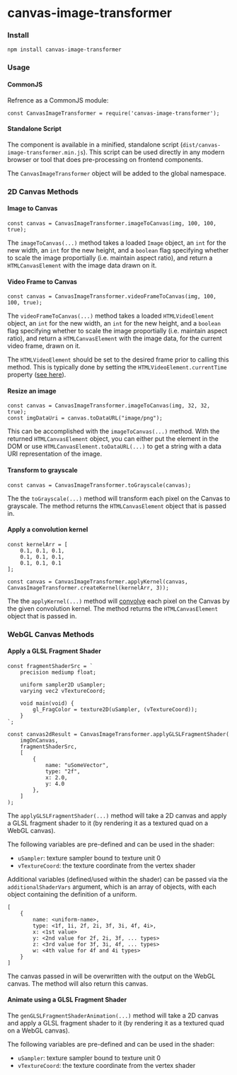 # canvas-image-transformer

### Install

    npm install canvas-image-transformer

### Usage

#### CommonJS
Refrence as a CommonJS module:

    const CanvasImageTransformer = require('canvas-image-transformer');

#### Standalone Script
The component is available in a minified, standalone script (`dist/canvas-image-transformer.min.js`). This script can be used directly in any modern browser or tool that does pre-processing on frontend components.

The `CanvasImageTransformer` object will be added to the global namespace.

### 2D Canvas Methods

#### Image to Canvas

    const canvas = CanvasImageTransformer.imageToCanvas(img, 100, 100, true);

The `imageToCanvas(...)` method takes a loaded `Image` object, an `int` for the new width, an `int` for the new height, and a `boolean` flag specifying whether to scale the image proportially (i.e. maintain aspect ratio), and return a `HTMLCanvasElement` with the image data drawn on it.

#### Video Frame to Canvas

    const canvas = CanvasImageTransformer.videoFrameToCanvas(img, 100, 100, true);

The `videoFrameToCanvas(...)` method takes a loaded `HTMLVideoElement` object, an `int` for the new width, an `int` for the new height, and a `boolean` flag specifying whether to scale the image proportially (i.e. maintain aspect ratio), and return a `HTMLCanvasElement` with the image data, for the current video frame, drawn on it.

The `HTMLVideoElement` should be set to the desired frame prior to calling this method. This is typically done by setting the `HTMLVideoElement.currentTime` property ([see here](https://developer.mozilla.org/en-US/docs/Web/API/HTMLMediaElement/currentTime)).


#### Resize an image

    const canvas = CanvasImageTransformer.imageToCanvas(img, 32, 32, true);
    const imgDataUri = canvas.toDataURL("image/png");

This can be accomplished with the `imageToCanvas(...)` method. With the returned `HTMLCanvasElement` object, you can either put the element in the DOM or use `HTMLCanvasElement.toDataURL(...)` to get a string with a data URI representation of the image.

#### Transform to grayscale

    const canvas = CanvasImageTransformer.toGrayscale(canvas);

The the `toGrayscale(...)` method will transform each pixel on the Canvas to grayscale. The method returns the `HTMLCanvasElement` object that is passed in.

#### Apply a convolution kernel

    const kernelArr = [
        0.1, 0.1, 0.1,
        0.1, 0.1, 0.1,
        0.1, 0.1, 0.1
    ];
    
    const canvas = CanvasImageTransformer.applyKernel(canvas, CanvasImageTransformer.createKernel(kernelArr, 3));

The the `applyKernel(...)` method will [convolve](https://en.wikipedia.org/wiki/Kernel_(image_processing)) each pixel on the Canvas by the given convolution kernel. The method returns the `HTMLCanvasElement` object that is passed in.

### WebGL Canvas Methods

#### Apply a GLSL Fragment Shader

    const fragmentShaderSrc = `
        precision mediump float;

        uniform sampler2D uSampler;
        varying vec2 vTextureCoord;

        void main(void) {                
            gl_FragColor = texture2D(uSampler, (vTextureCoord));
        }
    `;

    const canvas2dResult = CanvasImageTransformer.applyGLSLFragmentShader(
        imgOnCanvas,
        fragmentShaderSrc,
        [
            {
                name: "uSomeVector",
                type: "2f",
                x: 2.0,
                y: 4.0
            },
        ]
    );

The `applyGLSLFragmentShader(...)` method will take a 2D canvas and apply a GLSL fragment shader to it (by rendering it as a textured quad on a WebGL canvas).

The following variables are pre-defined and can be used in the shader:
- `uSampler`: texture sampler bound to texture unit 0  
- `vTextureCoord`: the texture coordinate from the vertex shader

Additional variables (defined/used within the shader) can be passed via the `additionalShaderVars` argument, which is an array of objects, with each object containing the definition of a uniform. 

    [
        {
            name: <uniform-name>,
            type: <1f, 1i, 2f, 2i, 3f, 3i, 4f, 4i>,
            x: <1st value>
            y: <2nd value for 2f, 2i, 3f, ... types>
            z: <3rd value for 3f, 3i, 4f, ... types>
            w: <4th value for 4f and 4i types>
        }
    ]

The canvas passed in will be overwritten with the output on the WebGL canvas. The method will also return this canvas.

#### Animate using a GLSL Fragment Shader
The `genGLSLFragmentShaderAnimation(...)` method will take a 2D canvas and apply a GLSL fragment shader to it (by rendering it as a textured quad on a WebGL canvas).

The following variables are pre-defined and can be used in the shader:
- `uSampler`: texture sampler bound to texture unit 0  
- `vTextureCoord`: the texture coordinate from the vertex shader

